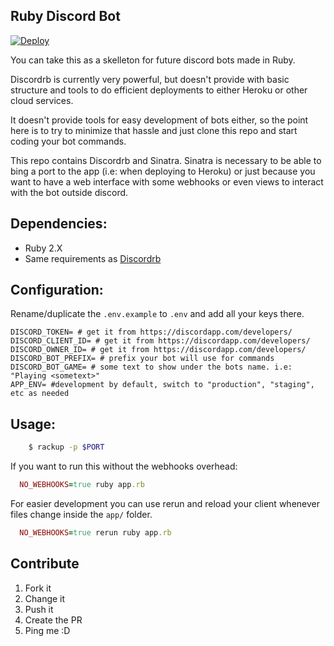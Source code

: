 Ruby Discord Bot
--

[![Deploy](https://www.herokucdn.com/deploy/button.svg)](https://heroku.com/deploy?template=https://github.com/elfenars/ruby-discord-bot/tree/master)

You can take this as a skelleton for future discord bots made in Ruby.

Discordrb is currently very powerful, but doesn't provide with basic structure and tools to do efficient deployments to either Heroku or other cloud services.

It doesn't provide tools for easy development of bots either, so the point here is to try to minimize that hassle and just clone this repo and start coding your bot commands.

This repo contains Discordrb and Sinatra. Sinatra is necessary to be able to bing a port to the app (i.e: when deploying to Heroku) or just because you want to have a web interface with some webhooks or even views to interact with the bot outside discord.

## Dependencies:

  * Ruby 2.X
  * Same requirements as [Discordrb](https://github.com/meew0/discordrb)

## Configuration:

Rename/duplicate the `.env.example` to `.env` and add all your keys there.

```
DISCORD_TOKEN= # get it from https://discordapp.com/developers/
DISCORD_CLIENT_ID= # get it from https://discordapp.com/developers/
DISCORD_OWNER_ID= # get it from https://discordapp.com/developers/
DISCORD_BOT_PREFIX= # prefix your bot will use for commands
DISCORD_BOT_GAME= # some text to show under the bots name. i.e: "Playing <sometext>"
APP_ENV= #development by default, switch to "production", "staging", etc as needed

```

## Usage:

```bash
    $ rackup -p $PORT
```

If you want to run this without the webhooks overhead:

```ruby
  NO_WEBHOOKS=true ruby app.rb
```

For easier development you can use rerun and reload your client whenever files change inside the `app/` folder.

```ruby
  NO_WEBHOOKS=true rerun ruby app.rb
```

## Contribute

1. Fork it
2. Change it
3. Push it
4. Create the PR
5. Ping me :D


